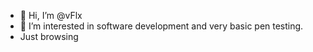 - 👋 Hi, I’m @vFlx
- 👀 I’m interested in software development and very basic pen testing.                 
-  Just browsing 



<!---
vFlx/vFlx is a ✨ special ✨ repository because its `README.md` (this file) appears on your GitHub profile.
You can click the Preview link to take a look at your changes.
--->
